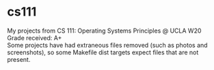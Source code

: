 # cs111
My projects from CS 111: Operating Systems Principles @ UCLA W20\
Grade received: A+\
Some projects have had extraneous files removed (such as photos and screenshots), so some Makefile dist targets expect files that are not present. 
